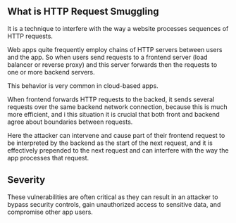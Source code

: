 ## What is HTTP Request Smuggling

It is a technique to interfere with the way a website processes sequences of HTTP requests.

Web apps quite frequently employ chains of HTTP servers between users and the app. So when users send requests to a frontend server (load balancer or reverse proxy) and this server forwards then the requests to one or more backend servers.

This behavior is very common in cloud-based apps.

When frontend forwards HTTP requests to the backed, it sends several requests over the same backend network connection, because this is much more efficient, and i this situation it is crucial that both front and backend agree about boundaries between requests.

Here the attacker can intervene and cause part of their frontend request to be interpreted by the backend as the start of the next request, and it is effectively prepended to the next request and can interfere with the way the app processes that request.

## Severity

These vulnerabilities are often critical as they can result in an attacker to bypass security controls, gain unauthorized access to sensitive data, and compromise other app users.



